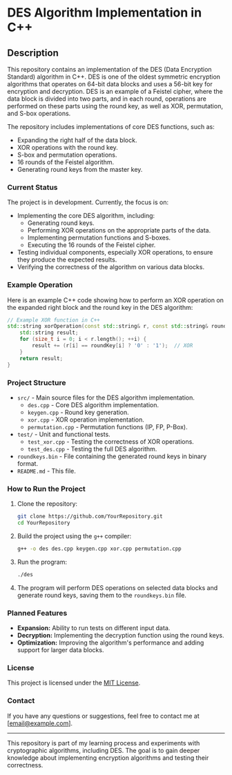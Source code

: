 
# DES Algorithm Implementation in C++

## Description

This repository contains an implementation of the DES (Data Encryption Standard) algorithm in C++. DES is one of the oldest symmetric encryption algorithms that operates on 64-bit data blocks and uses a 56-bit key for encryption and decryption. DES is an example of a Feistel cipher, where the data block is divided into two parts, and in each round, operations are performed on these parts using the round key, as well as XOR, permutation, and S-box operations.

The repository includes implementations of core DES functions, such as:
- Expanding the right half of the data block.
- XOR operations with the round key.
- S-box and permutation operations.
- 16 rounds of the Feistel algorithm.
- Generating round keys from the master key.

### Current Status

The project is in development. Currently, the focus is on:
- Implementing the core DES algorithm, including:
  - Generating round keys.
  - Performing XOR operations on the appropriate parts of the data.
  - Implementing permutation functions and S-boxes.
  - Executing the 16 rounds of the Feistel cipher.
- Testing individual components, especially XOR operations, to ensure they produce the expected results.
- Verifying the correctness of the algorithm on various data blocks.

### Example Operation

Here is an example C++ code showing how to perform an XOR operation on the expanded right block and the round key in the DES algorithm:

```cpp
// Example XOR function in C++
std::string xorOperation(const std::string& r, const std::string& roundKey) {
    std::string result;
    for (size_t i = 0; i < r.length(); ++i) {
        result += (r[i] == roundKey[i] ? '0' : '1');  // XOR
    }
    return result;
}
```

### Project Structure

- `src/` - Main source files for the DES algorithm implementation.
  - `des.cpp` - Core DES algorithm implementation.
  - `keygen.cpp` - Round key generation.
  - `xor.cpp` - XOR operation implementation.
  - `permutation.cpp` - Permutation functions (IP, FP, P-Box).
- `test/` - Unit and functional tests.
  - `test_xor.cpp` - Testing the correctness of XOR operations.
  - `test_des.cpp` - Testing the full DES algorithm.
- `roundkeys.bin` - File containing the generated round keys in binary format.
- `README.md` - This file.

### How to Run the Project

1. Clone the repository:
   ```bash
   git clone https://github.com/YourRepository.git
   cd YourRepository
   ```

2. Build the project using the `g++` compiler:
   ```bash
   g++ -o des des.cpp keygen.cpp xor.cpp permutation.cpp
   ```

3. Run the program:
   ```bash
   ./des
   ```

4. The program will perform DES operations on selected data blocks and generate round keys, saving them to the `roundkeys.bin` file.

### Planned Features

- **Expansion:** Ability to run tests on different input data.
- **Decryption:** Implementing the decryption function using the round keys.
- **Optimization:** Improving the algorithm's performance and adding support for larger data blocks.

### License

This project is licensed under the [MIT License](https://opensource.org/licenses/MIT).

### Contact

If you have any questions or suggestions, feel free to contact me at [email@example.com].

---

This repository is part of my learning process and experiments with cryptographic algorithms, including DES. The goal is to gain deeper knowledge about implementing encryption algorithms and testing their correctness.
